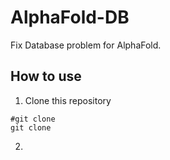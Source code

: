 # AlphaFold-DB
Fix Database problem for AlphaFold.

## How to use

1. Clone this repository

```
#git clone
git clone
```

2. 
